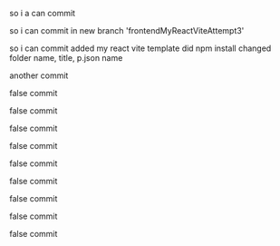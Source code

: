 so i a can commit

so i can commit in new branch 'frontendMyReactViteAttempt3'

so i can commit added my react vite template did npm install changed folder name, title, p.json name

another commit

false commit

false commit

false commit

false commit

false commit

false commit

false commit

false commit

false commit
